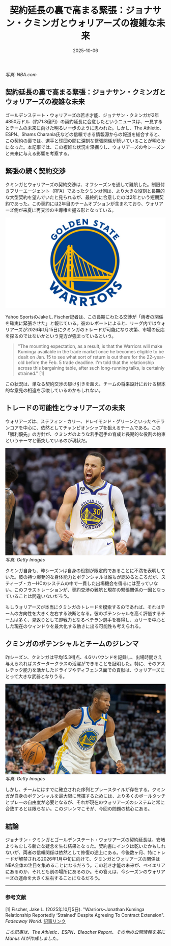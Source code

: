 ﻿---
title: "契約延長の裏で高まる緊張：ジョナサン・クミンガとウォリアーズの複雑な未来"
date: 2025-10-06
tags: [NBA, ジョナサン・クミンガ, ウォリアーズ, トレード]
category: nba
image: /a-blog/nba_images/nba_20251006_Kuminga-Complex-Future1.png
description: "ジョナサン・クミンガの契約延長を巡る緊張と、ウォリアーズの今後への影響をわかりやすく整理します。"
---
*写真: NBA.com*

## 契約延長の裏で高まる緊張：ジョナサン・クミンガとウォリアーズの複雑な未来

ゴールデンステート・ウォリアーズの若き才能、ジョナサン・クミンガが2年4850万ドル（約71.8億円）の契約延長に合意したというニュースは、一見するとチームの未来に向けた明るい一歩のように思われた。しかし、The Athletic、ESPN、Shams Charania氏などの信頼できる情報源からの報道を総合すると、この契約の裏では、選手と球団の間に深刻な緊張関係が続いていることが明らかになった。本記事では、この複雑な状況を深掘りし、ウォリアーズの今シーズンと未来に与える影響を考察する。

## 緊張の続く契約交渉

クミンガとウォリアーズの契約交渉は、オフシーズンを通して難航した。制限付きフリーエージェント（RFA）であったクミンガ側は、より大きな役割と長期的な大型契約を望んでいたと見られるが、最終的に合意したのは2年という短期契約であった。この契約には2年目のチームオプションが含まれており、ウォリアーズ側が来夏に再交渉の主導権を握る形となっている。

![ウォリアーズのロゴ](/nba_images/nba_20251006_Kuminga-Complex-Future2.png)

Yahoo SportsのJake L. Fischer記者は、この長期にわたる交渉が「両者の関係を確実に緊張させた」と報じている。彼のレポートによると、リーグ内ではウォリアーズが2026年1月15日にクミンガのトレードが可能になり次第、市場の反応を探るのではないかという見方が強まっているという。

> "The mounting expectation, as a result, is that the Warriors will make Kuminga available in the trade market once he becomes eligible to be dealt on Jan. 15 to see what sort of return is out there for the 22-year-old before the Feb. 5 trade deadline. I'm told that the relationship across this bargaining table, after such long-running talks, is certainly strained." [1]

この状況は、単なる契約交渉の駆け引きを超え、チームの将来設計における根本的な意見の相違を示唆しているのかもしれない。

## トレードの可能性とウォリアーズの未来

ウォリアーズは、ステフィン・カリー、ドレイモンド・グリーンといったベテランコアを中心に、依然としてチャンピオンシップを狙えるチームである。この「勝利優先」の方針が、クミンガのような若手選手の育成と長期的な役割の約束というテーマと衝突しているのが現状だ。

![ステフィン・カリー](/nba_images/nba_20251006_Kuminga-Complex-Future3.png)
*写真: Getty Images*

クミンガ自身も、昨シーズンは自身の役割が限定的であることに不満を表明していた。彼の持つ爆発的な身体能力とポテンシャルは誰もが認めるところだが、スティーブ・カーHCのシステムの中で一貫した出場機会を得るには至っていない。このフラストレーションが、契約交渉の難航と現在の緊張関係の一因となっていることは間違いないだろう。

もしウォリアーズが本当にクミンガのトレードを模索するのであれば、それはチームの方向性を大きく左右する決断となる。彼のポテンシャルを高く評価するチームは多く、見返りとして即戦力となるベテラン選手を獲得し、カリーを中心とした現在のウィンドウを最大化する動きに出る可能性も考えられる。

## クミンガのポテンシャルとチームのジレンマ

昨シーズン、クミンガは平均15.3得点、4.6リバウンドを記録し、出場時間さえ与えられればスタータークラスの活躍ができることを証明した。特に、そのアスレチック能力を活かしたドライブやディフェンス面での貢献は、ウォリアーズにとって大きな武器となりうる。

![クミンガのアクションショット](/nba_images/nba_20251006_Kuminga-Complex-Future4.png)
*写真: Getty Images*

しかし、チームにはすでに確立された序列とプレースタイルが存在する。クミンガが自身のポテンシャルを最大限に発揮するためには、より多くのボールタッチとプレーの自由度が必要となるが、それが現在のウォリアーズのシステムと常に合致するとは限らない。このジレンマこそが、今回の問題の核心にある。

## 結論

ジョナサン・クミンガとゴールデンステート・ウォリアーズの契約延長は、安堵よりもむしろ新たな疑念を生む結果となった。契約書にインクは乾いたかもしれないが、両者の信頼関係は依然として修復の途上にある。今後数ヶ月、特にトレードが解禁される2026年1月中旬に向けて、クミンガとウォリアーズの関係はNBA全体の注目を集めることになるだろう。この若き才能の未来が、ベイエリアにあるのか、それとも別の場所にあるのか。その答えは、今シーズンのウォリアーズの運命を大きく左右することになるだろう。

---

### 参考文献

[1] Fischer, Jake L. (2025年10月5日). "Warriors–Jonathan Kuminga Relationship Reportedly ‘Strained’ Despite Agreeing To Contract Extension". *Fadeaway World*. [記事リンク](https://fadeawayworld.net/nba-trade-rumors/golden-state-warriors/warriors-jonathan-kuminga-relationship-reportedly-strained-despite-agreeing-contract-extension)

*この記事は、The Athletic、ESPN、Bleacher Report、その他の公開情報を基にManus AIが作成しました。*
